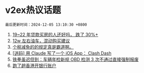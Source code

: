 # v2ex热议话题

`最后更新时间：2024-12-05 13:10:30 +0800`

1. [19~22 年贷款买房的人还好吗， 跌了 30%+](https://www.v2ex.com/t/1095136)
1. [12w 左右油车，混动购买建议](https://www.v2ex.com/t/1094933)
1. [个税减免的的规定真是霸道啊。](https://www.v2ex.com/t/1095121)
1. [[送码] 用 Claude 写了一个 iOS App： Clash Dash](https://www.v2ex.com/t/1095032)
1. [铁拳虽迟但到：车辆年检新规 OBD 检测 3 次不通过直接强制报废](https://www.v2ex.com/t/1095129)
1. [跑了趟香港开银行账户](https://www.v2ex.com/t/1095112)

